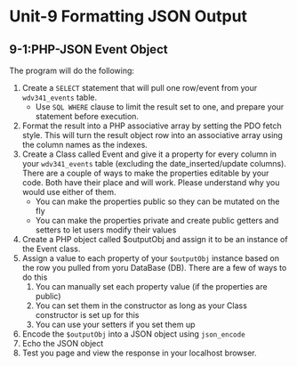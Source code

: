 # **Unit-9 Formatting JSON Output**

## 9-1:PHP-JSON Event Object

The program will do the following:

1. Create a `SELECT` statement that will pull one row/event from your `wdv341_events` table.
    * Use `SQL WHERE` clause to limit the result set to one, and prepare your statement before execution.
2. Format the result into a PHP associative array by setting the PDO fetch style. This will turn the result object row into an associative array using the column names as the indexes.
3. Create a Class called Event and give it a property for every column in your `wdv341_events` table (excluding the date_inserted/update columns). There are a couple of ways to make the properties editable by your code. Both have their place and will work. Please understand why you would use either of them.
    * You can make the properties public so they can be mutated on the fly
    * You can make the properties private and create public getters and setters to let users modify their values
4. Create a PHP object called $outputObj and assign it to be an instance of the Event class.
5. Assign a value to each property of your `$outputObj` instance based on the row you pulled from yoru DataBase (DB). There are a few of ways to do this
    1. You can manually set each property value (if the properties are public)
    2. You can set them in the constructor as long as your Class constructor is set up for this
    3. You can use your setters if you set them up
6. Encode the `$outputObj` into a JSON object using `json_encode`
7. Echo the JSON object
8. Test you page and view the response in your localhost browser.

